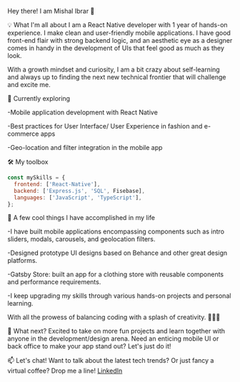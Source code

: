 Hey there! I am Mishal Ibrar 👋

💡 What I'm all about
I am a React Native developer with 1 year of hands-on experience. I make clean and user-friendly mobile applications. I have good front-end flair with strong backend logic, and an aesthetic eye as a designer comes in handy in the development of UIs that feel good as much as they look.

With a growth mindset and curiosity, I am a bit crazy about self-learning and always up to finding the next new technical frontier that will challenge and excite me.

🌱 Currently exploring

-Mobile application development with React Native

-Best practices for User Interface/ User Experience in fashion and e-commerce apps

-Geo-location and filter integration in the mobile app

🛠️ My toolbox
```javascript
const mySkills = {
  frontend: ['React-Native'],
  backend: ['Express.js', 'SQL', Fisebase],
  languages: ['JavaScript', 'TypeScript'],
};
```

💼 A few cool things I have accomplished in my life

-I have built mobile applications encompassing components such as intro sliders, modals, carousels, and geolocation filters.

-Designed prototype UI designs based on Behance and other great design platforms.

-Gatsby Store: built an app for a clothing store with reusable components and performance requirements.

-I keep upgrading my skills through various hands-on projects and personal learning.

With all the prowess of balancing coding with a splash of creativity. 🎨👩‍💻

🚀 What next?
Excited to take on more fun projects and learn together with anyone in the development/design arena. Need an enticing mobile UI or back office to make your app stand out? Let's just do it!

 📫 Let's chat!
Want to talk about the latest tech trends? Or just fancy a virtual coffee? Drop me a line!
[LinkedIn](https://linkedin.com/in/mishalibrar) 
